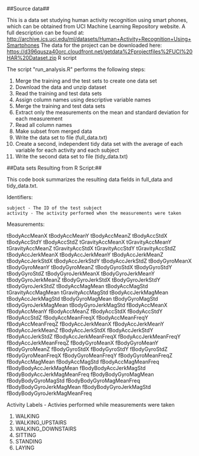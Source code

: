 ##Source data##

This is a data set studying human activity recognition using smart phones, which can be obtained from UCI Machine Learning Repository website. A full description can be found at: http://archive.ics.uci.edu/ml/datasets/Human+Activity+Recognition+Using+Smartphones The data for the project can be downloaded here: https://d396qusza40orc.cloudfront.net/getdata%2Fprojectfiles%2FUCI%20HAR%20Dataset.zip
R script

The script "run_analysis.R" performs the following steps:

 1. Merge the training and the test sets to create one data set
 2. Download the data and unzip dataset
 3. Read the training and test data sets
 4. Assign column names using descriptive variable names
 5. Merge the training and test data sets
 6. Extract only the measurements on the mean and standard deviation for each measurement
 7. Read all column names
 8. Make subset from merged data
 9. Write the data set to file (full_data.txt)
 10. Create a second, independent tidy data set with the average of each variable for each activity and each subject
 11. Write the second data set to file (tidy_data.txt)


##Data sets Resulting from R Script:##

This code book summarizes the resulting data fields in full_data and tidy_data.txt.

Identifiers:

	subject - The ID of the test subject 
	activity - The activity performed when the measurements were taken

Measurements:

tBodyAccMeanX 
tBodyAccMeanY 
tBodyAccMeanZ 
tBodyAccStdX 
tBodyAccStdY 
tBodyAccStdZ 
tGravityAccMeanX 
tGravityAccMeanY 
tGravityAccMeanZ 
tGravityAccStdX 
tGravityAccStdY 
tGravityAccStdZ 
tBodyAccJerkMeanX 
tBodyAccJerkMeanY 
tBodyAccJerkMeanZ 
tBodyAccJerkStdX 
tBodyAccJerkStdY 
tBodyAccJerkStdZ 
tBodyGyroMeanX 
tBodyGyroMeanY 
tBodyGyroMeanZ 
tBodyGyroStdX 
tBodyGyroStdY 
tBodyGyroStdZ 
tBodyGyroJerkMeanX 
tBodyGyroJerkMeanY 
tBodyGyroJerkMeanZ 
tBodyGyroJerkStdX 
tBodyGyroJerkStdY 
tBodyGyroJerkStdZ 
tBodyAccMagMean 
tBodyAccMagStd 
tGravityAccMagMean 
tGravityAccMagStd 
tBodyAccJerkMagMean 
tBodyAccJerkMagStd 
tBodyGyroMagMean 
tBodyGyroMagStd 
tBodyGyroJerkMagMean 
tBodyGyroJerkMagStd 
fBodyAccMeanX 
fBodyAccMeanY 
fBodyAccMeanZ 
fBodyAccStdX 
fBodyAccStdY 
fBodyAccStdZ 
fBodyAccMeanFreqX 
fBodyAccMeanFreqY 
fBodyAccMeanFreqZ 
fBodyAccJerkMeanX 
fBodyAccJerkMeanY 
fBodyAccJerkMeanZ 
fBodyAccJerkStdX 
fBodyAccJerkStdY 
fBodyAccJerkStdZ 
fBodyAccJerkMeanFreqX 
fBodyAccJerkMeanFreqY 
fBodyAccJerkMeanFreqZ 
fBodyGyroMeanX 
fBodyGyroMeanY 
fBodyGyroMeanZ 
fBodyGyroStdX 
fBodyGyroStdY 
fBodyGyroStdZ 
fBodyGyroMeanFreqX 
fBodyGyroMeanFreqY 
fBodyGyroMeanFreqZ 
fBodyAccMagMean 
fBodyAccMagStd 
fBodyAccMagMeanFreq 
fBodyBodyAccJerkMagMean 
fBodyBodyAccJerkMagStd 
fBodyBodyAccJerkMagMeanFreq 
fBodyBodyGyroMagMean 
fBodyBodyGyroMagStd 
fBodyBodyGyroMagMeanFreq 
fBodyBodyGyroJerkMagMean 
fBodyBodyGyroJerkMagStd 
fBodyBodyGyroJerkMagMeanFreq


Activity Labels - Activies performed while measurements were taken

1. WALKING 
2. WALKING_UPSTAIRS 
3. WALKING_DOWNSTAIRS 
4. SITTING 
5. STANDING 
6. LAYING